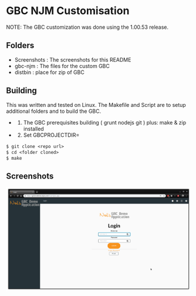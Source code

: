# GBC NJM Customisation

NOTE: The GBC customization was done using the 1.00.53 release.


## Folders
* Screenshots : The screenshots for this README
* gbc-njm : The files for the custom GBC
* distbin : place for zip of GBC


## Building
This was written and tested on Linux. The Makefile and Script are to setup additional folders and to build the GBC.
* 1. The GBC prerequisites building ( grunt nodejs git ) plus: make & zip installed
* 2. Set GBCPROJECTDIR=<folder containing fjs-gbc-1.00.53-build201905131540-project.zip>
 
```
$ git clone <repo url>
$ cd <folder cloned>
$ make
```

## Screenshots
![ss1](https://github.com/neilm-fourjs/gbc_mdi/raw/master/Screenshots/ss-1.png "SS1")


